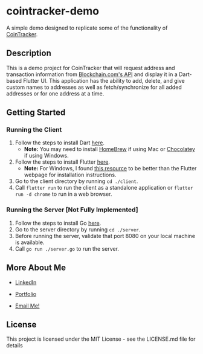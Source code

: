 # cointracker-demo

A simple demo designed to replicate some of the functionality of [CoinTracker](https://www.cointracker.io/).

## Description

This is a demo project for CoinTracker that will request address and transaction information from [Blockchain.com's API](https://www.blockchain.com/explorer/api/blockchain_api) and display it in a Dart-based Flutter UI. This application has the ability to add, delete, and give custom names to addresses as well as fetch/synchronize for all added addresses or for one address at a time.

## Getting Started

### Running the Client

1. Follow the steps to install Dart [here](https://dart.dev/get-dart).
   - **Note:** You may need to install [HomeBrew](https://brew.sh/) if using Mac or [Chocolatey](https://chocolatey.org/install) if using Windows.
2. Follow the steps to install Flutter [here](https://docs.flutter.dev/get-started/install).
   - **Note:** For Windows, I found [this resource](https://www.liquidweb.com/kb/how-to-install-and-configure-flutter-sdk-windows-10/) to be better than the Flutter webpage for installation instructions.
3. Go to the client directory by running `cd ./client`.
4. Call `flutter run` to run the client as a standalone application or `flutter run -d chrome` to run in a web browser.

### Running the Server [Not Fully Implemented]

1. Follow the steps to install Go [here](https://go.dev/doc/install).
2. Go to the server directory by running `cd ./server`.
3. Before running the server, validate that port 8080 on your local machine is available.
4. Call `go run ./server.go` to run the server.

## More About Me

- [LinkedIn](https://www.linkedin.com/in/warren-atchison/)

- [Portfolio](https://watchis.github.io/portfolio/)

- [Email Me!](mailto:warren.atchison98@gmail.com)

## License

This project is licensed under the MIT License - see the LICENSE.md file for details
